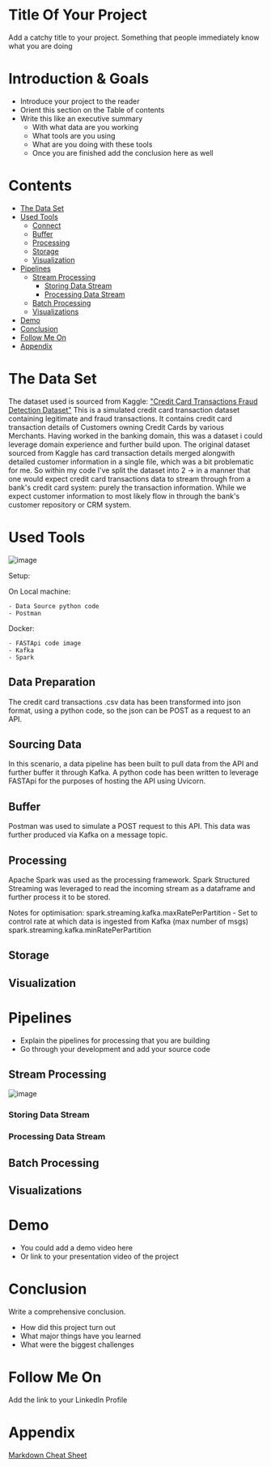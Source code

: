 
# Title Of Your Project
Add a catchy title to your project. Something that people immediately know what you are doing

# Introduction & Goals
- Introduce your project to the reader
- Orient this section on the Table of contents
- Write this like an executive summary
  - With what data are you working
  - What tools are you using
  - What are you doing with these tools
  - Once you are finished add the conclusion here as well

# Contents

- [The Data Set](#the-data-set)
- [Used Tools](#used-tools)
  - [Connect](#connect)
  - [Buffer](#buffer)
  - [Processing](#processing)
  - [Storage](#storage)
  - [Visualization](#visualization)
- [Pipelines](#pipelines)
  - [Stream Processing](#stream-processing)
    - [Storing Data Stream](#storing-data-stream)
    - [Processing Data Stream](#processing-data-stream)
  - [Batch Processing](#batch-processing)
  - [Visualizations](#visualizations)
- [Demo](#demo)
- [Conclusion](#conclusion)
- [Follow Me On](#follow-me-on)
- [Appendix](#appendix)


# The Data Set

The dataset used is sourced from Kaggle: ["Credit Card Transactions Fraud Detection Dataset"](https://www.kaggle.com/datasets/kartik2112/fraud-detection)
This is a simulated credit card transaction dataset containing legitimate and fraud transactions. It contains credit card transaction details of Customers owning Credit Cards by various Merchants. 
Having worked in the banking domain, this was a dataset i could leverage domain experience and further build upon. The original dataset sourced from Kaggle has card transaction details merged alongwith detailed customer information in a single file, which was a bit problematic for me. So within my code I've split the dataset into 2 -> in a manner that one would expect credit card transactions data to stream through from a bank's credit card system: purely the transaction information. While we expect customer information to most likely flow in through the bank's customer repository or CRM system.

# Used Tools

![image](https://github.com/melba365/data_engineering/assets/26708646/db482d15-9272-437e-8232-d6c8e7a788f9)

Setup:

  On Local machine:
    
    - Data Source python code
    - Postman
    
  Docker:
   
    - FASTApi code image
    - Kafka
    - Spark


## Data Preparation
The credit card transactions .csv data has been transformed into json format, using a python code, so the json can be POST as a request to an API.

## Sourcing Data
In this scenario, a data pipeline has been built to pull data from the API and further buffer it through Kafka. A python code has been written to leverage FASTApi for the purposes of hosting the API using Uvicorn. 

## Buffer
Postman was used to simulate a POST request to this API. This data was further produced via Kafka on a message topic.

## Processing
Apache Spark was used as the processing framework. Spark Structured Streaming was leveraged to read the incoming stream as a dataframe and further process it to be stored.

Notes for optimisation:
  spark.streaming.kafka.maxRatePerPartition -  Set to control rate at which data is ingested from Kafka (max number of msgs)
  spark.streaming.kafka.minRatePerPartition

  

## Storage
## Visualization

# Pipelines
- Explain the pipelines for processing that you are building
- Go through your development and add your source code

## Stream Processing
![image](https://github.com/melba365/data_engineering/assets/26708646/b8b2fde6-8694-4cd8-8ed6-6f6f51fcc8e5)


### Storing Data Stream
### Processing Data Stream
## Batch Processing
## Visualizations

# Demo
- You could add a demo video here
- Or link to your presentation video of the project

# Conclusion
Write a comprehensive conclusion.
- How did this project turn out
- What major things have you learned
- What were the biggest challenges

# Follow Me On
Add the link to your LinkedIn Profile

# Appendix

[Markdown Cheat Sheet](https://github.com/adam-p/markdown-here/wiki/Markdown-Cheatsheet)
